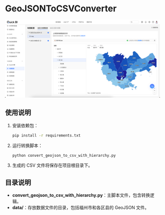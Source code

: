 # GeoJSONToCSVConverter

![alt text](image.png)

## 使用说明

1. 安装依赖包：

    ```sh
    pip install -r requirements.txt
    ```

2. 运行转换脚本：

    ```sh
    python convert_geojson_to_csv_with_hierarchy.py
    ```

3. 生成的 CSV 文件将保存在项目根目录下。

## 目录说明

- **convert_geojson_to_csv_with_hierarchy.py**：主脚本文件，包含转换逻辑。
- **data/**：存放数据文件的目录，包括福州市和各区县的 GeoJSON 文件。
